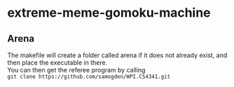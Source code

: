 # extreme-meme-gomoku-machine

## Arena
The makefile will create a folder called arena if it does not already exist, and then place the executable in there.\
You can then get the referee program by calling\
`git clone https://github.com/samogden/WPI.CS4341.git`
